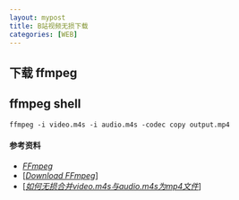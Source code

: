 ```yaml
---
layout: mypost
title: B站视频无损下载
categories: [WEB]
---
```

 

## 下载 ffmpeg

## ffmpeg shell
`
ffmpeg -i video.m4s -i audio.m4s -codec copy output.mp4
`

#### 参考资料

- [*FFmpeg*](https://en.wikipedia.org/wiki/FFmpeg)
- [*<a href="https://www.ffmpeg.org/download.html" target="blank">Download FFmpeg</a>*]
- [*<a href="https://blog.csdn.net/u012580143/article/details/127585478" target="blank">如何无损合并video.m4s与audio.m4s为mp4文件</a>*]